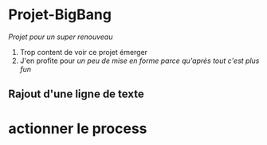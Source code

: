 # Projet-BigBang
_Projet pour un super renouveau_
1. Trop content de voir ce projet émerger
2. J'en profite pour *un peu de mise en forme* _parce qu'après tout c'est plus fun_
## Rajout d'une ligne de texte



# actionner le process
